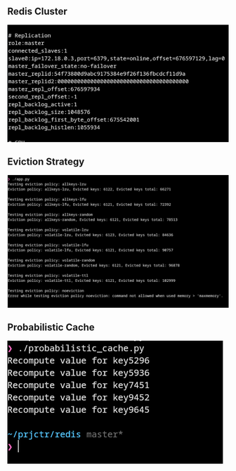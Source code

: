 ## Redis Cluster
![text](redis_cluster.png)

## Eviction Strategy
![text](eviction_strategy.png)

## Probabilistic Cache
![text](probabilistic_cache.png)
